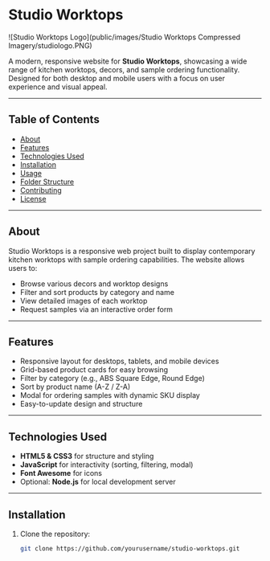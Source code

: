 # Studio Worktops

![Studio Worktops Logo](public/images/Studio Worktops Compressed Imagery/studiologo.PNG)

A modern, responsive website for **Studio Worktops**, showcasing a wide range of kitchen worktops, decors, and sample ordering functionality. Designed for both desktop and mobile users with a focus on user experience and visual appeal.

---

## Table of Contents
- [About](#about)
- [Features](#features)
- [Technologies Used](#technologies-used)
- [Installation](#installation)
- [Usage](#usage)
- [Folder Structure](#folder-structure)
- [Contributing](#contributing)
- [License](#license)

---

## About
Studio Worktops is a responsive web project built to display contemporary kitchen worktops with sample ordering capabilities. The website allows users to:

- Browse various decors and worktop designs
- Filter and sort products by category and name
- View detailed images of each worktop
- Request samples via an interactive order form

---

## Features
- Responsive layout for desktops, tablets, and mobile devices
- Grid-based product cards for easy browsing
- Filter by category (e.g., ABS Square Edge, Round Edge)
- Sort by product name (A-Z / Z-A)
- Modal for ordering samples with dynamic SKU display
- Easy-to-update design and structure

---

## Technologies Used
- **HTML5 & CSS3** for structure and styling
- **JavaScript** for interactivity (sorting, filtering, modal)
- **Font Awesome** for icons
- Optional: **Node.js** for local development server

---

## Installation

1. Clone the repository:
   ```bash
   git clone https://github.com/yourusername/studio-worktops.git
